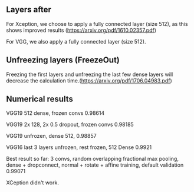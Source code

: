## Layers after 
For Xception, we choose to apply a fully connected layer (size 512), as this shows improved results (https://arxiv.org/pdf/1610.02357.pdf)

For VGG, we also apply a fully connected layer (size 512). 

## Unfreezing layers (FreezeOut)
Freezing the first layers and unfreezing the last few dense layers will decrease the calculation time.(https://arxiv.org/pdf/1706.04983.pdf)

## Numerical results
VGG19 512 dense, frozen convs 0.98614

VGG19 2x 128, 2x 0.5 dropout, frozen convs 0.98185

VGG19 unfrozen, dense 512, 0.98857

VGG16 last 3 layers unfrozen, rest frozen, 512 Dense 0.9921

Best result so far: 3 convs, random overlapping fractional max pooling, dense + dropconnect, normal + rotate + affine training, default validation 0.99071

XCeption didn't work.
